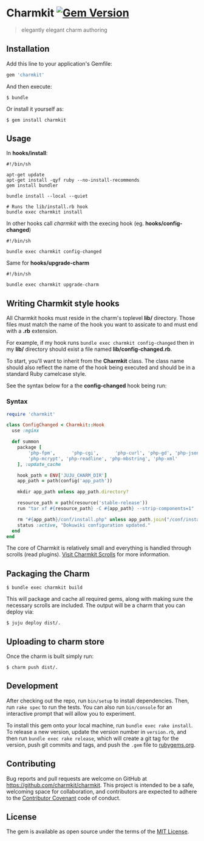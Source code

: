 # Charmkit [![Gem Version](https://badge.fury.io/rb/charmkit.svg)](https://badge.fury.io/rb/charmkit)
> elegantly elegant charm authoring

## Installation

Add this line to your application's Gemfile:

```ruby
gem 'charmkit'
```

And then execute:

    $ bundle

Or install it yourself as:

    $ gem install charmkit

## Usage

In **hooks/install**:

```
#!/bin/sh

apt-get update
apt-get install -qyf ruby --no-install-recommends
gem install bundler

bundle install --local --quiet

# Runs the lib/install.rb hook
bundle exec charmkit install
```

In other hooks call *charmkit* with the execing hook (eg. **hooks/config-changed**)

```
#!/bin/sh

bundle exec charmkit config-changed
```

Same for **hooks/upgrade-charm**

```
#!/bin/sh

bundle exec charmkit upgrade-charm
```

## Writing Charmkit style hooks

All Charmkit hooks must reside in the charm's toplevel **lib/** directory. Those
files must match the name of the hook you want to assicate to and must end with
a **.rb** extension.

For example, if my hook runs `bundle exec charmkit config-changed` then in my
**lib/** directory should exist a file named **lib/config-changed.rb**.

To start, you'll want to inherit from the **Charmkit** class. The class name should also
reflect the name of the hook being executed and should be in a standard Ruby camelcase style.

See the syntax below for a the **config-changed** hook being run:

### Syntax

```ruby
require 'charmkit'

class ConfigChanged < Charmkit::Hook
  use :nginx

  def summon
    package [
        'php-fpm',      'php-cgi',      'php-curl', 'php-gd', 'php-json',
        'php-mcrypt', 'php-readline', 'php-mbstring', 'php-xml'
    ], :update_cache

    hook_path = ENV['JUJU_CHARM_DIR']
    app_path = path(config('app_path'))

    mkdir app_path unless app_path.directory?

    resource_path = path(resource('stable-release'))
    run "tar xf #{resource_path} -C #{app_path} --strip-components=1"

    rm "#{app_path}/conf/install.php" unless app_path.join("/conf/install.php").file?
    status :active, "Dokuwiki configuration updated."
  end
end
```

The core of Charmkit is relatively small and everything is handled through
scrolls (read
plugins). [Visit Charmkit Scrolls](https://github.com/charmkit/charmkit-scrolls)
for more information.


## Packaging the Charm

```
$ bundle exec charmkit build
```

This will package and cache all required gems, along with making sure the necessary
scrolls are included. The output will be a charm that you can deploy via:

```
$ juju deploy dist/.
```

## Uploading to charm store

Once the charm is built simply run:

```
$ charm push dist/.
```

## Development

After checking out the repo, run `bin/setup` to install dependencies. Then, run
`rake spec` to run the tests. You can also run `bin/console` for an interactive
prompt that will allow you to experiment.

To install this gem onto your local machine, run `bundle exec rake install`. To
release a new version, update the version number in `version.rb`, and then run
`bundle exec rake release`, which will create a git tag for the version, push
git commits and tags, and push the `.gem` file
to [rubygems.org](https://rubygems.org).

## Contributing

Bug reports and pull requests are welcome on GitHub at
https://github.com/charmkit/charmkit. This project is intended to be a safe,
welcoming space for collaboration, and contributors are expected to adhere to
the [Contributor Covenant](http://contributor-covenant.org) code of conduct.

## License

The gem is available as open source under the terms of
the [MIT License](http://opensource.org/licenses/MIT).
